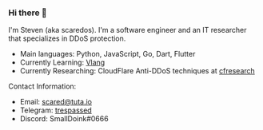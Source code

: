 ### Hi there 👋

I'm Steven (aka scaredos). I'm a software engineer and an IT researcher that specializes in DDoS protection.  
  - Main languages: Python, JavaScript, Go, Dart, Flutter
  - Currently Learning: [Vlang](https://github.com/vlang/v/)
  - Currently Researching: CloudFlare Anti-DDoS techniques at [cfresearch](https://github.com/scaredos/cfresearch) 
 
Contact Information:
  - Email: [scared@tuta.io](mailto:scared@tuta.io)
  - Telegram: [trespassed](https://t.me/trespassed)
  - Discord: SmallDoink#0666
